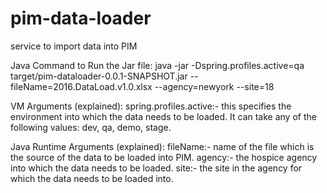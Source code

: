 # pim-data-loader
service to import data into PIM


Java Command to Run the Jar file:
java -jar -Dspring.profiles.active=qa target/pim-dataloader-0.0.1-SNAPSHOT.jar --fileName=2016.DataLoad.v1.0.xlsx --agency=newyork --site=18

VM Arguments (explained):
spring.profiles.active:- this specifies the environment into which the data needs to be loaded. It can take any of the following values: dev, qa, demo, stage.

Java Runtime Arguments (explained):
fileName:- name of the file which is the source of the data to be loaded into PIM.
agency:- the hospice agency into which the data needs to be loaded.
site:- the site in the agency for which the data needs to be loaded into.
